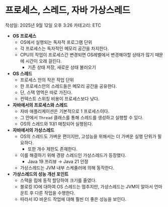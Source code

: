 # 프로세스, 스레드, 자바 가상스레드

작성일: 2025년 9월 12일 오후 3:26
카테고리: ETC

- **OS 프로세스**
    - OS에서 실행되는 독자적 프로그램 단위
    - 각 프로세스는 독자적인 메모리 공간을 차지한다.
    - CPU의 작업이 프로세스간 변경되면 OS레벨에서 변경해야할 상태가 많기 때문에 시간이 오래 걸린다.
        - 기존 상태 저장, 새로운 상태 불러오기
- **OS 스레드**
    - 프로세스 안의 작은 작업 단위
    - 한 프로세스안의 스레드들은 메모리 공간을 공유한다.
    - 단, 스택 영역은 따로 가진다.
    - 컨텍스트 스위칭 비용이 프로세스보다 낮다.
- **자바에서의 프로세스와 스레드**
    - 자바 애플리케이션은 기본적으로 1 프로세스이다.
    - 그 안에서 `Thread` 클래스를 통해 스레드를 생성하고 실행할 수 있다.
    - OS의 스레드와 1대1 매칭되어 실행된다.
- **자바에서의 가상스레드**
    - OS의 스레드도 가벼운 편이지만, 고성능을 위해서는 더 가벼운 실행 단위가 필요하다.
        - 또한 개수 제한도 존재한다.
    - 이를 해결하기 위해 경량 스레드인 가상스레드가 등장했다.
        - Java 19 프리뷰 → Java 21 안정
    - 가상스레드는 JVM 내부 스케쥴러에 의해 동작한다.
- **가상스레드의 성능 개선 포인트**
    - 스택을 힙에 동적 할당하여 크기를 줄였다.
    - 블로킹 IO에 대하여 OS 스레드는 멈추지만, 가상스레드는 JVM이 알아서 언마운트 후 다른 작업을 수행한다.
    - 따라서 IO 바운드 작업에 대해 훨씬 더 좋은 성능을 보인다.